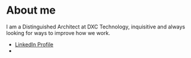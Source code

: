 # About me

I am a Distinguished Architect at DXC Technology, inquisitive and always looking for ways to improve how we work.   

- [LinkedIn Profile](https://www.linkedin.com/in/david-stevens-3b499584/)
- 